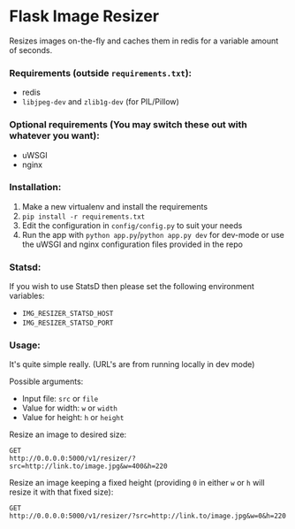 Flask Image Resizer
===================

Resizes images on-the-fly and caches them in redis for a variable amount
of seconds.


### Requirements (outside `requirements.txt`):

* redis
* `libjpeg-dev` and `zlib1g-dev` (for PIL/Pillow)


###  Optional requirements (You may switch these out with whatever you want):

* uWSGI
* nginx


### Installation:

1. Make a new virtualenv and install the requirements
2. `pip install -r requirements.txt`
3. Edit the configuration in `config/config.py` to suit your needs
4. Run the app with `python app.py`/`python app.py dev` for dev-mode
	or use the uWSGI and nginx configuration files provided in the repo


### Statsd:

If you wish to use StatsD then please set the following environment variables:

* `IMG_RESIZER_STATSD_HOST`
* `IMG_RESIZER_STATSD_PORT`


### Usage:

It's quite simple really.
(URL's are from running locally in dev mode)

Possible arguments:

* Input file: `src` or `file`
* Value for width: `w` or `width`
* Value for height: `h` or `height`

Resize an image to desired size:

	GET
	http://0.0.0.0:5000/v1/resizer/?src=http://link.to/image.jpg&w=400&h=220

Resize an image keeping a fixed height (providing `0` in either `w` or `h`
	will resize it with that fixed size):

	GET
	http://0.0.0.0:5000/v1/resizer/?src=http://link.to/image.jpg&w=0&h=220

